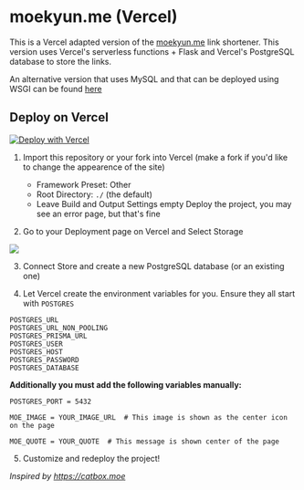 # moekyun.me (Vercel) 
This is a Vercel adapted version of the [moekyun.me](https://moekyun.me) link shortener. This version uses Vercel's serverless functions + Flask and Vercel's PostgreSQL database to store the links.

An alternative version that uses MySQL and that can be deployed using WSGI can be found [here](https://github.com/pinapelz/link-shortener-moekyun.me)

## Deploy on Vercel
[![Deploy with Vercel](https://vercel.com/button)](https://vercel.com/new)

1. Import this repository or your fork into Vercel (make a fork if you'd like to change the appearence of the site)
    - Framework Preset: Other
    - Root Directory: `./` (the default)
    - Leave Build and Output Settings empty
Deploy the project, you may see an error page, but that's fine

2. Go to your Deployment page on Vercel and Select Storage

<img src="https://files.catbox.moe/4ix7zf.png" />

3. Connect Store and create a new PostgreSQL database (or an existing one)

4. Let Vercel create the environment variables for you. Ensure they all start with `POSTGRES`
```
POSTGRES_URL
POSTGRES_URL_NON_POOLING
POSTGRES_PRISMA_URL
POSTGRES_USER
POSTGRES_HOST
POSTGRES_PASSWORD
POSTGRES_DATABASE
```

**Additionally you must add the following variables manually:**
```
POSTGRES_PORT = 5432

MOE_IMAGE = YOUR_IMAGE_URL  # This image is shown as the center icon on the page

MOE_QUOTE = YOUR_QUOTE  # This message is shown center of the page
```
5. Customize and redeploy the project!

*Inspired by https://catbox.moe*